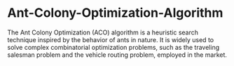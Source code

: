# Ant-Colony-Optimization-Algorithm
 The Ant Colony Optimization (ACO) algorithm is a heuristic search technique inspired by the behavior of ants in nature. It is widely used to solve complex combinatorial optimization problems, such as the traveling salesman problem and the vehicle routing problem, employed in the market.
